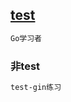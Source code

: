 ## [test](https://github.com/zhl6522/test-gin/tree/master/test)
```bash
Go学习者
```
### 非test
```bash
test-gin练习
```
